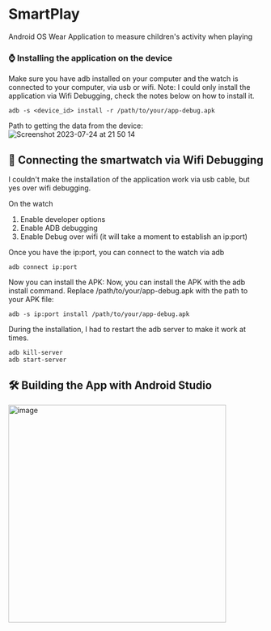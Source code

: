 # SmartPlay
Android OS Wear Application to measure children's activity when playing


### ⌚️ Installing the application on the device
Make sure you have adb installed on your computer and the watch is connected to your computer, via usb or wifi.
Note: I could only install the application via Wifi Debugging, check the notes below on how to install it. 

```shell
adb -s <device_id> install -r /path/to/your/app-debug.apk
```

Path to getting the data from the device:
![Screenshot 2023-07-24 at 21 50 14](https://github.com/ctwhome/SmartPlay/assets/4195550/cfc87b19-d0e8-41cc-ba41-6c2abad2a9c8)


## 🛜 Connecting the smartwatch via Wifi Debugging
I couldn't make the installation of the application work via usb cable, but yes over wifi debugging.

On the watch
1. Enable developer options
2. Enable ADB debugging
3. Enable Debug over wifi (it will take a moment to establish an ip:port)

Once you have the ip:port, you can connect to the watch via adb
```shell
adb connect ip:port
```
Now you can install the APK: Now, you can install the APK with the adb install command. Replace /path/to/your/app-debug.apk with the path to your APK file:
```
adb -s ip:port install /path/to/your/app-debug.apk
```


During the installation, I had to restart the adb server to make it work at times.
```shell
adb kill-server
adb start-server
```


## 🛠️ Building the App with Android Studio
<img width="430" alt="image" src="https://github.com/ctwhome/SmartPlay/assets/4195550/4fce25a8-f6ba-426d-b83f-530c25117c81">
